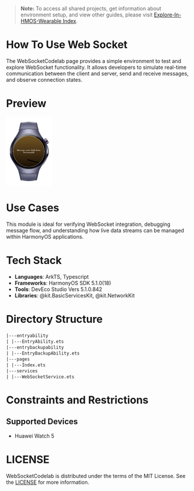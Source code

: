 > **Note:** To access all shared projects, get information about environment setup, and view other guides, please visit [Explore-In-HMOS-Wearable Index](https://github.com/Explore-In-HMOS-Wearable/hmos-index).

# How To Use Web Socket

The WebSocketCodelab page provides a simple environment to test and explore WebSocket functionality. It allows developers to simulate real-time communication between the client and server, send and receive messages, and observe connection states.

# Preview

<div>
  <img src="./screenshots/1.png" width="25%">
</div>

# Use Cases

This module is ideal for verifying WebSocket integration, debugging message flow, and understanding how live data streams can be managed within HarmonyOS applications.

# Tech Stack

- **Languages**: ArkTS, Typescript
- **Frameworks**: HarmonyOS SDK 5.1.0(18)
- **Tools**: DevEco Studio Vers 5.1.0.842
- **Libraries**: @kit.BasicServicesKit, @kit.NetworkKit

# Directory Structure

```entry/src/main/ets/
|---entryability
| |---EntryAbility.ets
|---entrybackupability
| |---EntryBackupAbility.ets  
|---pages
| |---Index.ets
|---services
| |---WebSocketService.ets
```

# Constraints and Restrictions
## Supported Devices
- Huawei Watch 5

# LICENSE

WebSocketCodelab is distributed under the terms of the MIT License.
See the [LICENSE](/LICENSE) for more information.
